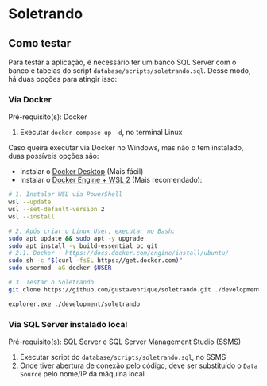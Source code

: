 # Soletrando

## Como testar
Para testar a aplicação, é necessário ter um banco SQL Server com o banco e tabelas do 
script `database/scripts/soletrando.sql`. Desse modo, há duas opções para atingir isso:

### Via Docker
Pré-requisito(s): Docker

1. Executar `docker compose up -d`, no terminal Linux

Caso queira executar via Docker no Windows, mas não o tem instalado, duas possíveis opções são:
- Instalar o [Docker Desktop](https://docs.docker.com/desktop/install/windows-install/) (Mais fácil)
- Instalar o [Docker Engine + WSL 2](https://github.com/codeedu/wsl2-docker-quickstart) (Mais recomendado):
```bash
# 1. Instalar WSL via PowerShell
wsl --update
wsl --set-default-version 2
wsl --install

# 2. Após criar o Linux User, executar no Bash:
sudo apt update && sudo apt -y upgrade
sudo apt install -y build-essential bc git
# 2.1. Docker - https://docs.docker.com/engine/install/ubuntu/
sudo sh -c "$(curl -fsSL https://get.docker.com)"
sudo usermod -aG docker $USER

# 3. Testar o Soletrando
git clone https://github.com/gustavenrique/soletrando.git ./development/soletrando

explorer.exe ./development/soletrando
```

### Via SQL Server instalado local
Pré-requisito(s): SQL Server e SQL Server Management Studio (SSMS)

1. Executar script do `database/scripts/soletrando.sql`, no SSMS
2. Onde tiver abertura de conexão pelo código, deve ser substituído o `Data Source` pelo nome/IP da máquina local